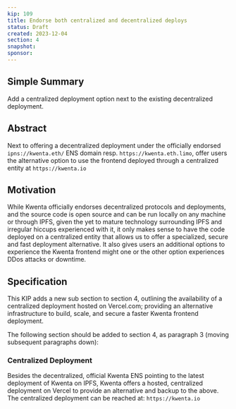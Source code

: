 ```yaml
---
kip: 109
title: Endorse both centralized and decentralized deploys
status: Draft
created: 2023-12-04
section: 4
snapshot:
sponsor: 
---
```


## Simple Summary

Add a centralized deployment option next to the existing decentralized deployment.

## Abstract

Next to offering a decentralized deployment under the officially endorsed `ipns://kwenta.eth/` ENS domain resp. `https://kwenta.eth.limo`, offer users the alternative option to use the frontend deployed through a centralized entity at `https://kwenta.io`

## Motivation

While Kwenta officially endorses decentralized protocols and deployments, and the source code is open source and can be run locally on any machine or through IPFS, given the yet to mature technology surrounding IPFS and irregular hiccups experienced with it, it only makes sense to have the code deployed on a centralized entity that allows us to offer a specialized, secure and fast deployment alternative. It also gives users an additional options to experience the Kwenta frontend might one or the other option experiences DDos attacks or downtime.

## Specification

This KIP adds a new sub section to section 4, outlining the availability of a centralized deployment hosted on Vercel.com; providing an alternative infrastructure to build, scale, and secure a faster Kwenta frontend deployment.

The following section should be added to section 4, as paragraph 3 (moving subsequent paragraphs down): 
    
### Centralized Deployment

Besides the decentralized, official Kwenta ENS pointing to the latest deployment of Kwenta on IPFS, Kwenta offers a hosted, centralized deployment on Vercel to provide an alternative and backup to the above. The centralized deployment can be reached at: `https://kwenta.io`


